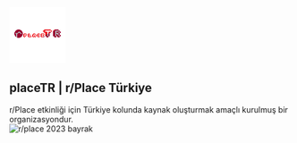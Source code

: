 ![r/place 2023 bayrak](placeTR-txt.png)
## placeTR | r/Place Türkiye
r/Place etkinliği için Türkiye kolunda kaynak oluşturmak amaçlı kurulmuş bir organizasyondur.  
![r/place 2023 bayrak](https://cdn.discordapp.com/attachments/1131954606344253501/1133045714092564560/TASARIM_FINAL.png)
